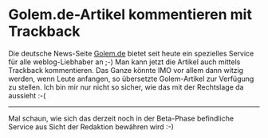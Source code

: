 # Golem.de-Artikel kommentieren mit Trackback

<p>Die deutsche News-Seite <a href="http://www.golem.de">Golem.de</a> bietet seit heute ein spezielles Service für alle weblog-Liebhaber an ;-) Man kann jetzt die Artikel auch mittels Trackback kommentieren. Das Ganze könnte IMO vor allem dann witzig werden, wenn Leute anfangen, so übersetzte Golem-Artikel zur Verfügung zu stellen. Ich bin mir nur nicht so sicher, wie das mit der Rechtslage da aussieht :-( </p>

-------------------------------



<p>Mal schaun, wie sich das derzeit noch in der Beta-Phase befindliche Service aus Sicht der Redaktion bewähren wird :-)</p>

